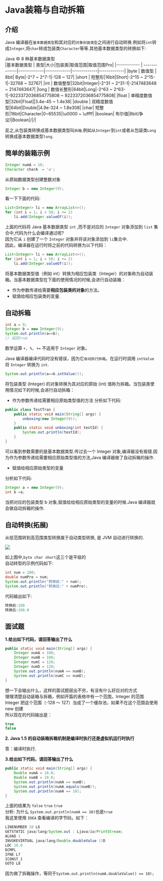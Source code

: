 # Java装箱与自动拆箱

## 介绍

Java 编译器在`基本数据类型`和其对应的`对象封装类型`之间进行自动转换.例如将`int`转成`Integer`,将`char`转成包装类`Character`等等.其他基本数据类型的转换如下:  

Java 中 8 种基本数据类型  
|基本数据类型 | 类型|大小|包装类|取值范围|取值范围Pro|
|------------ | -------------|-------------|-------------|-------------|-------------|
|byte | 数值型 | 8bit| Byte|-2^7 ~ 2^7-1|-128 ~ 127|
|short | 短整形|16bit|Short|-2^15 ~ 2^15-1|-32768 ~ 32767|
|int | 数值整型|32bit|Integer|-2^31 ~ 2^31-1|-2147483648 ~ 2147483647|
|long | 数值长整形|64bit|Long|-2^63 ~ 2^63-1|-9223372036854775808 ~ 9223372036854775808|
|float | 单精度数值型|32bit|Float||3.4e-45 ~ 1.4e38|
|double | 双精度数值型|64bit|Double||4.9e-324 ~ 1.8e308|
|char| 短整形|16bit|Character|0~65535|\u0000 ~ \uffff|
|boolean| 布尔值|8bit(争议)|Boolean|/|/|

反之,从包装类转换成基本数据类型叫`拆箱`.例如从`Integer`到`int`或者从包装类`Long`转换成基本数据类型`long`.


## 简单的装箱示例

```java
Integer numA = 10;
Character charA  = 'a';
```
从原始数据类型创建整数对象
```java
Integer b = new Integer(9);
```
看一下下面的代码:  
```java
List<Integer> li = new ArrayList<>();
for (int i = 1; i < 50; i += 2)
    li.add(Integer.valueOf(i));
```
上面的代码将 Java 基本数据类型 `int` ,而不是对应的 `Integer` 对象添加到 `list` 集合中,代码为什么会编译通过呢?  
因为它从 `i` 创建了一个 `Integer` 对象并将该对象添加到 `li`集合中.  
因此，编译器在运行时将之前的代码转换为以下代码：  

```java
List<Integer> li = new ArrayList<>();
for (int i = 1; i < 50; i += 2)
    li.add(Integer.valueOf(i));
```
将基本数据类型值（例如 int）转换为相应包装类（Integer）的对象称为自动装箱。当基本数据类型在下面的使用情况的时候,会进行自动装箱：  
- 作为参数传递给需要**相应包装类的对象**的方法。
- 赋值给相应包装类的变量.

## 自动拆箱

```java
int a = 9;
Integer b = new Integer(9);
System.out.println(a==b);
// 返回true
```

数学运算 `+, %, +=` 不适用于 `Integer` 对象。  

Java 编译器编译代码时没有错误，因为它`自动执行拆箱`，在运行时调用 `intValue` 将 `Integer` 转换为 `int`.  

```java
System.out.println(a==b.intValue());
```

将包装类型 (Integer) 的对象转换为其对应的原始 (int) 值称为拆箱。当包装类使用情况如下的时候,会进行自动拆箱：  
- 作为参数传递给需要相应原始类型值的方法
分析如下代码:  
```java
public class TestTran {
    public static void main(String[] args) {
        unboxing(new Integer(9));
    }
    public static void unboxing(int testId) {
        System.out.println(testId);
    }
}
```
可以看到参数需要的是基本数据类型.传过去一个 Integer 对象,编译器没有报错.因为作为参数传递给需要相应原始类型值的方法,Java 编译器做了自动拆箱的操作.

- 赋值给相应原始类型的变量  

分析如下代码:  

```java
Integer a = new Integer(9);
int b =a;
```

当把对应的包装类型 b 对象,赋值给给相应原始类型的变量的时候.Java 编译器就会做自动拆箱的操作.  

## 自动转换(拓展)

从低范围转到高范围类型转换属于自动类型转换, 是 JVM 自动进行转换的.  

![](https://oscimg.oschina.net/oscnet/up-8868e02b42788ea06de313d71d1814e50cb.png)

如上图中,`byte char short`这三个是平级的  
自动转型的示例代码如下:  
```java
int num = 100;
double numPro = num;
System.out.println("转换前:" + num);
System.out.println("转换后:" + numPro);
```
代码输出如下:  
```java
转换前:100
转换后:100.0
```

## 面试题

**1.给出如下代码，请回答输出了什么**

```java
public static void main(String[] args) {
    Integer numA = 100;
    Integer numB = 100;
    Integer numC = 128;
    Integer numD = 128;
    System.out.println(numA == numB);
    System.out.println(numC == numD);
}
```
想一下会输出什么，这样的面试题层出不穷，有没有什么好应对的方式  
理理清楚自动装箱与拆箱，例如开篇的表格中有一个范围，Integer 的范围  
Integer 把这个范围（-128 ～ 127）当成了一个缓存池，如果不在这个范围会使用 new 创建  
所以现在的代码输出是：  

```java
true
false
```
**2. Java 1.5 的自动装箱拆箱机制是编译时执行还是虚拟机运行时执行**  

答：编译时执行.  

**3.给出如下代码，请回答输出了什么**  

```java
public static void main(String[] args) {
    Double numA = 10.0;
    Double numB = 10.0;
    System.out.println(numA == numB);
    System.out.println(numA.equals(numB));
    System.out.println(numA == 10);
}
```
上面的结果为 `false` `true` `true`  
分析:  为什么 `System.out.println(numA == 10)`也是`true`  
我这里使用 `IDEA` 查看编译的字节码，如下：  
```java
LINENUMBER 10 L6
GETSTATIC java/lang/System.out : Ljava/io/PrintStream;
ALOAD 1
INVOKEVIRTUAL java/lang/Double.doubleValue ()D
LDC 10.0
DCMPL
IFNE L7
ICONST_1
GOTO L8
```
因为做了拆箱操作，等同于`System.out.println(numA.doubleValue() == 10);`  